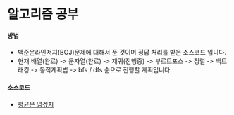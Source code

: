 # 알고리즘 공부
#### 방법
   - 백준온라인저지(BOJ)문제에 대해서 푼 것이며 정답 처리를 받은 소스코드 입니다.
   - 현재 배열(완료) -> 문자열(완료) -> 재귀(진행중) -> 부르트포스 -> 정렬 -> 
     백트래킹 -> 동적계획법 -> bfs / dfs 순으로 진행할 계획입니다.

#### 소스코드
  * [평균은 넘겠지](/arraystudy/AboveAverage.java)
